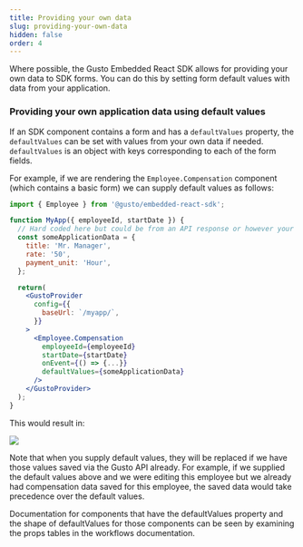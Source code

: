 ```yaml
---
title: Providing your own data
slug: providing-your-own-data
hidden: false
order: 4
---
```


Where possible, the Gusto Embedded React SDK allows for providing your own data to SDK forms. You can do this by setting form default values with data from your application.

### Providing your own application data using default values

If an SDK component contains a form and has a `defaultValues` property, the `defaultValues` can be set with values from your own data if needed. `defaultValues` is an object with keys corresponding to each of the form fields.

For example, if we are rendering the `Employee.Compensation` component (which contains a basic form) we can supply default values as follows:

```jsx
import { Employee } from '@gusto/embedded-react-sdk';

function MyApp({ employeeId, startDate }) {
  // Hard coded here but could be from an API response or however your app data is stored
  const someApplicationData = {
    title: 'Mr. Manager',
    rate: '50',
    payment_unit: 'Hour',
  };

  return(
    <GustoProvider
      config={{
        baseUrl: `/myapp/`,
      }}
    >
      <Employee.Compensation
        employeeId={employeeId}
        startDate={startDate}
        onEvent={() => {...}}
        defaultValues={someApplicationData}
      />
    </GustoProvider>
  );
}
```

This would result in:

![](https://files.readme.io/db4af956eb3ca4db36c8f67d3f67bc2c756ba5c9e18788456f337eaf5518a716-image.png)

Note that when you supply default values, they will be replaced if we have those values saved via the Gusto API already. For example, if we supplied the default values above and we were editing this employee but we already had compensation data saved for this employee, the saved data would take precedence over the default values.

Documentation for components that have the defaultValues property and the shape of defaultValues for those components can be seen by examining the props tables in the workflows documentation.

